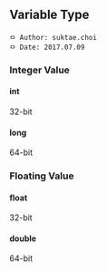 ## Variable Type

```
ㅁ Author: suktae.choi
ㅁ Date: 2017.07.09
```

### Integer Value
#### int
32-bit

#### long
64-bit

### Floating Value
#### float
32-bit

#### double
64-bit
